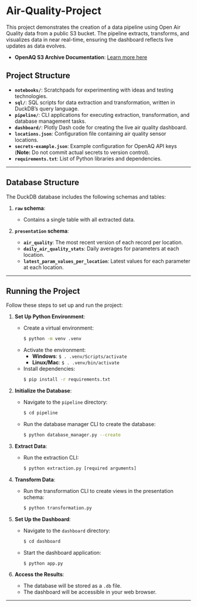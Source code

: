# Air-Quality-Project
This project demonstrates the creation of a data pipeline using Open Air Quality data from a public S3 bucket. The pipeline extracts, transforms, and visualizes data in near real-time, ensuring the dashboard reflects live updates as data evolves.
- **OpenAQ S3 Archive Documentation**: [Learn more here](https://docs.openaq.org/aws/about)  

## Project Structure

- **`notebooks/`**: Scratchpads for experimenting with ideas and testing technologies.
- **`sql/`**: SQL scripts for data extraction and transformation, written in DuckDB’s query language.
- **`pipeline/`**: CLI applications for executing extraction, transformation, and database management tasks.
- **`dashboard/`**: Plotly Dash code for creating the live air quality dashboard.
- **`locations.json`**: Configuration file containing air quality sensor locations.
- **`secrets-example.json`**: Example configuration for OpenAQ API keys (**Note:** Do not commit actual secrets to version control).
- **`requirements.txt`**: List of Python libraries and dependencies.

---

## Database Structure

The DuckDB database includes the following schemas and tables:

1. **`raw` schema**:
   - Contains a single table with all extracted data.

2. **`presentation` schema**:
   - **`air_quality`**: The most recent version of each record per location.
   - **`daily_air_quality_stats`**: Daily averages for parameters at each location.
   - **`latest_param_values_per_location`**: Latest values for each parameter at each location.

---

## Running the Project

Follow these steps to set up and run the project:

1. **Set Up Python Environment**:
   - Create a virtual environment:
     ```bash
     $ python -m venv .venv
     ```
   - Activate the environment:
     - **Windows**: `$ . .venv/Scripts/activate`
     - **Linux/Mac**: `$ . .venv/bin/activate`
   - Install dependencies:
     ```bash
     $ pip install -r requirements.txt
     ```

2. **Initialize the Database**:
   - Navigate to the `pipeline` directory:
     ```bash
     $ cd pipeline
     ```
   - Run the database manager CLI to create the database:
     ```bash
     $ python database_manager.py --create
     ```

3. **Extract Data**:
   - Run the extraction CLI:
     ```bash
     $ python extraction.py [required arguments]
     ```

4. **Transform Data**:
   - Run the transformation CLI to create views in the presentation schema:
     ```bash
     $ python transformation.py
     ```

5. **Set Up the Dashboard**:
   - Navigate to the `dashboard` directory:
     ```bash
     $ cd dashboard
     ```
   - Start the dashboard application:
     ```bash
     $ python app.py
     ```

6. **Access the Results**:
   - The database will be stored as a `.db` file.
   - The dashboard will be accessible in your web browser.

---
